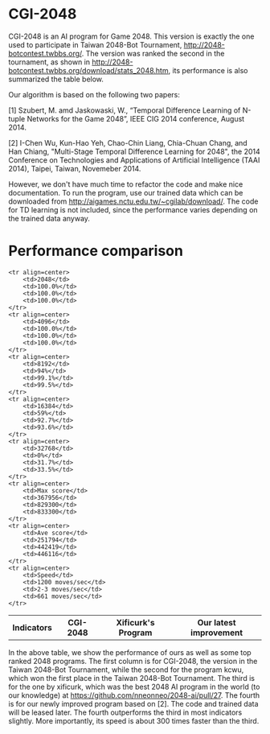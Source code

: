 CGI-2048
========

CGI-2048 is an AI program for Game 2048. This version is exactly the one used to participate in Taiwan 2048-Bot Tournament, http://2048-botcontest.twbbs.org/. The version was ranked the second in the tournament, as shown in http://2048-botcontest.twbbs.org/download/stats_2048.htm, its performance is also summarized the table below.

Our algorithm is based on the following two papers: 

[1] Szubert, M. amd Jaskowaski, W., “Temporal Difference Learning of N-tuple Networks for the Game 2048”, IEEE  CIG 2014 conference, August 2014.

[2] I-Chen Wu, Kun-Hao Yeh, Chao-Chin Liang, Chia-Chuan Chang, and Han Chiang, "Multi-Stage Temporal Difference Learning for 2048", the 2014 Conference on Technologies and Applications of Artificial Intelligence (TAAI 2014), Taipei, Taiwan, Novemeber 2014.

However, we don't have much time to refactor the code and make nice documentation. To run the program, use our trained data which can be downloaded from http://aigames.nctu.edu.tw/~cgilab/download/. The code for TD learning is not included, since the performance varies depending on the trained data anyway. 


Performance comparison
========

<table align=center>
	<tr align=center> 
		<th>Indicators</th> 
		<th>CGI-2048</th>
		<th>Xificurk's Program</th>
		<th>Our latest improvement</th>
	</tr>
	
	<tr align=center> 
		<td>2048</td> 
		<td>100.0%</td>
		<td>100.0%</td> 
		<td>100.0%</td> 
	</tr> 
	<tr align=center> 
		<td>4096</td> 
		<td>100.0%</td> 
		<td>100.0%</td> 
		<td>100.0%</td> 
	</tr> 
	<tr align=center> 
		<td>8192</td> 
		<td>94%</td> 
		<td>99.1%</td> 
		<td>99.5%</td> 
	</tr> 
	<tr align=center> 
		<td>16384</td> 
		<td>59%</td>
		<td>92.7%</td> 
		<td>93.6%</td> 
	</tr> 
	<tr align=center> 
		<td>32768</td> 
		<td>0%</td> 
		<td>31.7%</td> 
		<td>33.5%</td> 
	</tr> 
	<tr align=center> 
		<td>Max score</td> 
		<td>367956</td>
		<td>829300</td> 
		<td>833300</td> 
	</tr> 
	<tr align=center> 
		<td>Ave score</td> 
		<td>251794</td>
		<td>442419</td> 
		<td>446116</td> 
	</tr> 
	<tr align=center> 
		<td>Speed</td> 
		<td>1200 moves/sec</td>
		<td>2-3 moves/sec</td> 
		<td>661 moves/sec</td> 
	</tr> 
</table>

In the above table, we show the performance of ours as well as some top ranked 2048 programs. The first column is for CGI-2048, the version in the Taiwan 2048-Bot Tournament, while the second for the program kcwu, which won the first place in  the Taiwan 2048-Bot Tournament. The third is for the one by xificurk, which was the best 2048 AI program in the world (to our knowledge) at https://github.com/nneonneo/2048-ai/pull/27. The fourth is for our newly improved program based on [2]. The code and trained data will be leased later. The fourth outperforms the third in most indicators slightly. More importantly, its speed is about 300 times faster than the third. 
